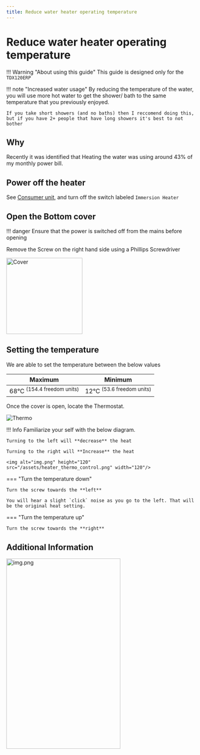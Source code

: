 ```yaml
---
title: Reduce water heater operating temperature
---
```


# Reduce water heater operating temperature

!!! Warning "About using this guide"
    This guide is designed only for the `TDX120ERP`

!!! note "Increased water usage"
    By reducing the temperature of the water, you will use more hot water to get the shower/ bath to the same temperature
    that you previously enjoyed.

    If you take short showers (and no baths) then I reccomend doing this, but if you have 2+ people that have long showers it's best to not bother

## Why

Recently it was identified that Heating the water was using around 43% of my monthly power bill.

## Power off the heater

See [Consumer unit](../cu/consumer-unit.md), and turn off the switch labeled `Immersion Heater`

## Open the Bottom cover

!!! danger
    Ensure that the power is switched off from the mains before opening

Remove the Screw on the right hand side using a Phillips Screwdriver

<img alt="Cover" height="200" src="/assets/heater_cover.jpeg" width="200"/>

## Setting the temperature

We are able to set the temperature between the below values

| Maximum                               | Minimum                              |
|---------------------------------------|--------------------------------------|
| 68°C <sup>(154.4 freedom units)</sup> | 12°C <sup>(53.6 freedom units)</sup> |

Once the cover is open, locate the Thermostat.

![Thermo](../../../assets/heater_thermo.jpeg)

!!! Info
    Familiarize your self with the below diagram.

    Turning to the left will **decrease** the heat

    Turning to the right will **Increase** the heat

    <img alt="img.png" height="120" src="/assets/heater_thermo_control.png" width="120"/>

=== "Turn the temperature down"

    Turn the screw towards the **left**

    You will hear a slight `click` noise as you go to the left. That will be the original heat setting.

=== "Turn the temperature up"

    Turn the screw towards the **right**

## Additional Information

<img alt="img.png" height="500" src="/assets/heater_details.png" width="300"/>
